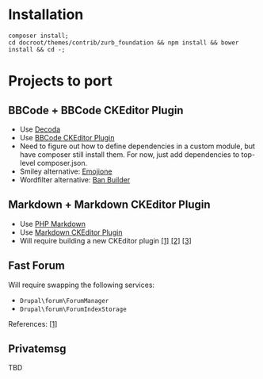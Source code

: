 # Installation

```
composer install;
cd docroot/themes/contrib/zurb_foundation && npm install && bower install && cd -;
```

# Projects to port


## BBCode + BBCode CKEditor Plugin

- Use [Decoda](https://packagist.org/packages/mjohnson/decoda)
- Use [BBCode CKEditor Plugin](http://ckeditor.com/addon/bbcode)
- Need to figure out how to define dependencies in a custom module, but have composer still install them. For now, just add dependencies to top-level composer.json.
- Smiley alternative: [Emojione](https://packagist.org/packages/emojione/emojione)
- Wordfilter alternative: [Ban Builder](https://github.com/snipe/banbuilder)


## Markdown + Markdown CKEditor Plugin

- Use [PHP Markdown](https://github.com/michelf/php-markdown)
- Use [Markdown CKEditor Plugin](http://ckeditor.com/addon/markdown)
- Will require building a new CKEditor plugin [[1]](http://drupal.stackexchange.com/questions/139075/implementing-ckeditors-plugin) [[2]](https://www.drupal.org/developing/api/8/ckeditor) [[3]](http://activelamp.com/blog/drupal/drupal8-ckeditor-plugin/)


## Fast Forum

Will require swapping the following services: 

- `Drupal\forum\ForumManager`
- `Drupal\forum\ForumIndexStorage`

References: [[1]](https://www.drupal.org/node/2026959)


## Privatemsg

TBD
